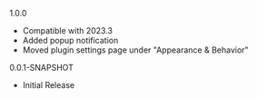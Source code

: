 <p>1.0.0<p>
<ul>
    <li>Compatible with 2023.3</li>
    <li>Added popup notification</li>
    <li>Moved plugin settings page under "Appearance & Behavior"</li>
</ul>

<p>0.0.1-SNAPSHOT</p>
<ul>
    <li>Initial Release</li>
</ul>